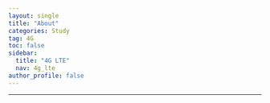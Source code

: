```yaml
---
layout: single
title: "About"
categories: Study
tag: 4G
toc: false
sidebar:
  title: "4G LTE"
  nav: 4g_lte
author_profile: false
---
```





---